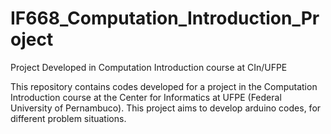 # IF668_Computation_Introduction_Project

Project Developed in Computation Introduction course at CIn/UFPE

This repository contains codes developed for a project in the Computation Introduction course at the Center for Informatics at UFPE (Federal University of Pernambuco). This project aims to develop arduino codes, for different problem situations.
